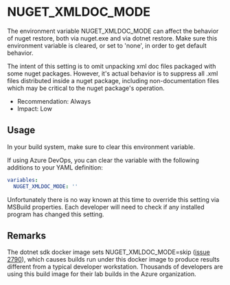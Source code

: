 # NUGET_XMLDOC_MODE

The environment variable NUGET_XMLDOC_MODE can affect the behavior of nuget restore, both via nuget.exe and via dotnet restore. Make sure this environment variable is cleared, or set to 'none', in order to get default behavior.

The intent of this setting is to omit unpacking xml doc files packaged with some nuget packages. However, it's actual behavior is to suppress all .xml files distributed inside a nuget package, including non-documentation files which may be critical to the nuget package's operation.

- Recommendation: Always
- Impact: Low

## Usage

In your build system, make sure to clear this environment variable. 

If using Azure DevOps, you can clear the variable with the following additions to your YAML definition:

```yaml
variables:
  NUGET_XMLDOC_MODE: ''
```

Unfortunately there is no way known at this time to override this setting via MSBuild properties. Each developer will need to check if any installed program has changed this setting.

## Remarks

The dotnet sdk docker image sets NUGET_XMLDOC_MODE=skip ([issue 2790](https://github.com/dotnet/dotnet-docker/issues/2790)), which causes builds run under this docker image to produce results different from a typical developer workstation. Thousands of developers are using this build image for their lab builds in the Azure organization.
